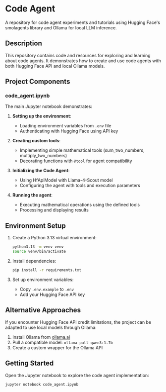 # Code Agent

A repository for code agent experiments and tutorials using Hugging Face's smolagents library and Ollama for local LLM inference.

## Description

This repository contains code and resources for exploring and learning about code agents. It demonstrates how to create and use code agents with both Hugging Face API and local Ollama models.

## Project Components

### code_agent.ipynb

The main Jupyter notebook demonstrates:

1. **Setting up the environment**:
   - Loading environment variables from `.env` file
   - Authenticating with Hugging Face using API key

2. **Creating custom tools**:
   - Implementing simple mathematical tools (sum_two_numbers, multiply_two_numbers)
   - Decorating functions with `@tool` for agent compatibility

3. **Initializing the Code Agent**:
   - Using HfApiModel with Llama-4-Scout model
   - Configuring the agent with tools and execution parameters

4. **Running the agent**:
   - Executing mathematical operations using the defined tools
   - Processing and displaying results

## Environment Setup

1. Create a Python 3.13 virtual environment:
   ```bash
   python3.13 -m venv venv
   source venv/bin/activate
   ```

2. Install dependencies:
   ```bash
   pip install -r requirements.txt
   ```

3. Set up environment variables:
   - Copy `.env.example` to `.env`
   - Add your Hugging Face API key

## Alternative Approaches

If you encounter Hugging Face API credit limitations, the project can be adapted to use local models through Ollama:

1. Install Ollama from [ollama.ai](https://ollama.ai)
2. Pull a compatible model: `ollama pull qwen3:1.7b`
3. Create a custom wrapper for the Ollama API

## Getting Started

Open the Jupyter notebook to explore the code agent implementation:

```bash
jupyter notebook code_agent.ipynb
```
